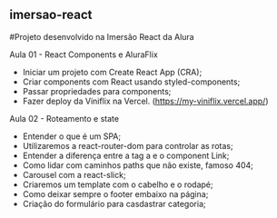 ## imersao-react
#Projeto desenvolvido na Imersão React da Alura

Aula 01 - React Components e AluraFlix

   * Iniciar um projeto com Create React App (CRA);
   * Criar components com React usando styled-components;
   * Passar propriedades para components;
   * Fazer deploy da Viniflix na Vercel. (https://my-viniflix.vercel.app/)
    
Aula 02 - Roteamento e state

   * Entender o que é um SPA;
   * Utilizaremos a react-router-dom para controlar as rotas;
   * Entender a diferença entre a tag a e o component Link;
   * Como lidar com caminhos paths que não existe, famoso 404; 
   * Carousel com a react-slick;
   * Criaremos um template com o cabelho e o rodapé;
   * Como deixar sempre o footer embaixo na página;
   * Criação do formulário para casdastrar categoria;
